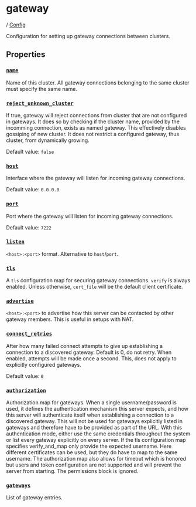 # gateway

/ [Config](..) 

Configuration for setting up gateway connections
between clusters.

## Properties

### [`name`](name)

Name of this cluster. All gateway connections belonging to the
same cluster must specify the same name.

### [`reject_unknown_cluster`](reject_unknown_cluster)

If true, gateway will reject connections from cluster that are
not configured in gateways. It does so by checking if the cluster
name, provided by the incomming connection, exists as named gateway.
This effectively disables gossiping of new cluster. It does not
restrict a configured gateway, thus cluster, from dynamically growing.

Default value: `false`

### [`host`](host)

Interface where the gateway will listen for incoming gateway
connections.

Default value: `0.0.0.0`

### [`port`](port)

Port where the gateway will listen for incoming gateway connections.

Default value: `7222`

### [`listen`](listen)

`<host>:<port>` format. Alternative to `host`/`port`.

### [`tls`](tls)

A `tls` configuration map for securing gateway connections. `verify`
is always enabled. Unless otherwise, `cert_file` will be the default
client certificate.

### [`advertise`](advertise)

`<host>:<port>` to advertise how this server can be contacted by
other gateway members. This is useful in setups with NAT.

### [`connect_retries`](connect_retries)

After how many failed connect attempts to give up establishing
a connection to a discovered gateway. Default is 0, do not retry.
When enabled, attempts will be made once a second. This, does not
apply to explicitly configured gateways.

Default value: `0`

### [`authorization`](authorization)

Authorization map for gateways. When a single username/password is
used, it defines the authentication mechanism this server expects,
and how this server will authenticate itself when establishing
a connection to a discovered gateway. This will not be used for
gateways explicitly listed in gateways and therefore have to be
provided as part of the URL. With this authentication mode, either
use the same credentials throughout the system or list every gateway
explicitly on every server. If the tls configuration map specifies
verify_and_map only provide the expected username. Here different
certificates can be used, but they do have to map to the same username.
The authorization map also allows for timeout which is honored but
users and token configuration are not supported and will prevent the
server from starting. The permissions block is ignored.

### [`gateways`](gateways)

List of gateway entries.

